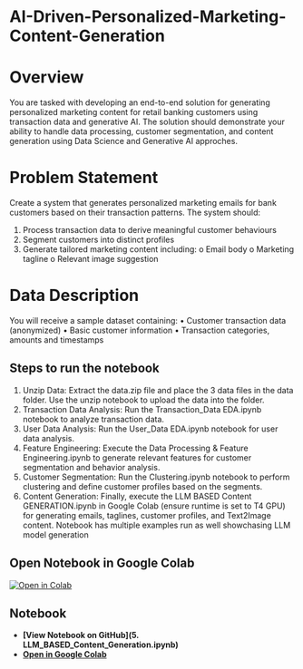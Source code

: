 # AI-Driven-Personalized-Marketing-Content-Generation

# Overview
You are tasked with developing an end-to-end solution for generating personalized
marketing content for retail banking customers using transaction data and generative
AI. The solution should demonstrate your ability to handle data processing, customer
segmentation, and content generation using Data Science and Generative AI approches.
# Problem Statement
Create a system that generates personalized marketing emails for bank customers based
on their transaction patterns. The system should:
1. Process transaction data to derive meaningful customer behaviours
2. Segment customers into distinct profiles
3. Generate tailored marketing content including:
o Email body
o Marketing tagline
o Relevant image suggestion

# Data Description
You will receive a sample dataset containing:
• Customer transaction data (anonymized)
• Basic customer information
• Transaction categories, amounts and timestamps

## Steps to run the notebook

1. Unzip Data: Extract the data.zip file and place the 3 data files in the data folder. Use the unzip notebook to upload the data into the folder.
2. Transaction Data Analysis: Run the Transaction_Data EDA.ipynb notebook to analyze transaction data.
3. User Data Analysis: Run the User_Data EDA.ipynb notebook for user data analysis.
4. Feature Engineering: Execute the Data Processing & Feature Engineering.ipynb to generate relevant features for customer segmentation and behavior analysis.
5. Customer Segmentation: Run the Clustering.ipynb notebook to perform clustering and define customer profiles based on the segments.
6. Content Generation: Finally, execute the LLM BASED Content GENERATION.ipynb in Google Colab (ensure runtime is set to T4 GPU) for generating emails, taglines, customer profiles, and Text2Image content. Notebook has multiple examples run as well showchasing LLM model generation
## Open Notebook in Google Colab
[![Open in Colab](https://colab.research.google.com/assets/colab-badge.svg)](https://colab.research.google.com/drive/1Asd_lR6bJ4yYxhgRCtjrr6IqkVltGoKa?usp=sharing)
   
## Notebook

- **[View Notebook on GitHub](5. LLM_BASED_Content_Generation.ipynb)**  
- **[Open in Google Colab](https://colab.research.google.com/drive/1Asd_lR6bJ4yYxhgRCtjrr6IqkVltGoKa?usp=sharing)**  



